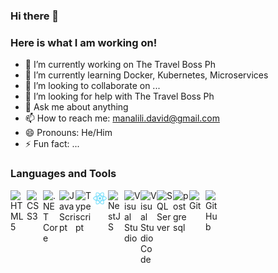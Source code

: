 ### Hi there 👋

### Here is what I am working on! 

- 🔭 I’m currently working on The Travel Boss Ph
- 🌱 I’m currently learning Docker, Kubernetes, Microservices
- 👯 I’m looking to collaborate on ...
- 🤔 I’m looking for help with The Travel Boss Ph
- 💬 Ask me about anything
- 📫 How to reach me: manalili.david@gmail.com  
- 😄 Pronouns: He/Him
- ⚡ Fun fact: ...

### Languages and Tools

<img align="left" alt="HTML5" width="26px" src="https://cdn.iconscout.com/icon/free/png-64/html5-40-1175193.png" />
<img align="left" alt="CSS3" width="26px" src="https://cdn.iconscout.com/icon/free/png-64/css-37-226088.png" />
<img align="left" alt=".NET Core" width="26px" src="https://upload.wikimedia.org/wikipedia/commons/thumb/e/ee/.NET_Core_Logo.svg/512px-.NET_Core_Logo.svg.png" />
<img align="left" alt="JavaScript" width="26px" src="https://cdn.iconscout.com/icon/free/png-64/javascript-2038874-1720087.png" />
<img align="left" alt="Typescript" width="26px" src="https://cdn.iconscout.com/icon/free/png-64/typescript-1-1175078.png" />
<img align="left" alt="React" width="26px" src="https://raw.githubusercontent.com/github/explore/80688e429a7d4ef2fca1e82350fe8e3517d3494d/topics/react/react.png" />
<img align="left" alt="NestJS" width="26px" src="https://d33wubrfki0l68.cloudfront.net/e937e774cbbe23635999615ad5d7732decad182a/26072/logo-small.ede75a6b.svg" />
<img align="left" alt="Visual Studio" width="26px" src="https://cdn.iconscout.com/icon/free/png-64/visual-studio-569577.png" />
<img align="left" alt="Visual Studio Code" width="26px" src="https://cdn.iconscout.com/icon/free/png-64/visual-studio-code-1868941-1583105.png" />
<img align="left" alt="SQL Server" width="26px" src="https://cdn.iconscout.com/icon/free/png-64/sql-4-190807.png" />
<img align="left" alt="postgresql" width="26px" src="https://cdn.iconscout.com/icon/free/png-64/postgresql-226047.png" />
<img align="left" alt="Git" width="26px" src="https://cdn.iconscout.com/icon/free/png-64/git-225996.png" />
<img align="left" alt="GitHub" width="26px" src="https://cdn.iconscout.com/icon/free/png-64/github-35-226093.png" />







